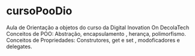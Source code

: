 # cursoPooDio
Aula de Orientação a objetos do curso da Digital Inovation On DecolaTech
Conceitos de POO:  Abstração,  encapsulamento , herança,  polimorfismo.
Conceitos de Propriedades:  Construtores,  get  e set ,  modoficadores e delegates.
